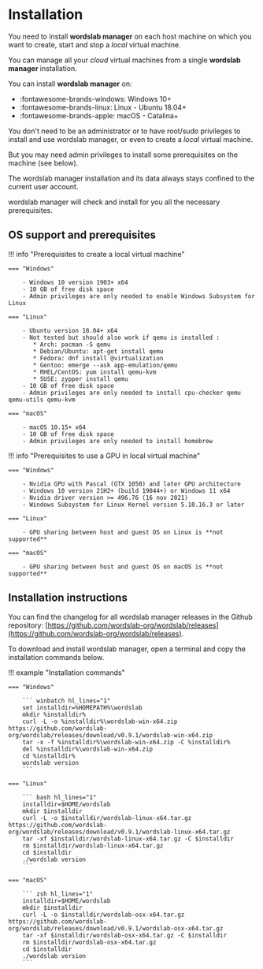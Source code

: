 # Installation

You need to install **wordslab manager** on each host machine on which you want to create, start and stop a *local* virtual machine.

You can manage all your *cloud* virtual machines from a single **wordslab manager** installation.

You can install **wordslab manager** on:

- :fontawesome-brands-windows: Windows 10+
- :fontawesome-brands-linux: Linux - Ubuntu 18.04+
- :fontawesome-brands-apple: macOS - Catalina+

You don't need to be an administrator or to have root/sudo privileges to install and use wordslab manager, or even to create a *local* virtual machine.

But you may need admin privileges to install some prerequisites on the machine (see below). 

The wordslab manager installation and its data always stays confined to the current user account.

wordslab manager will check and install for you all the necessary prerequisites.

## OS support and prerequisites

!!! info "Prerequisites to create a local virtual machine"

    === "Windows"

        - Windows 10 version 1903+ x64
        - 10 GB of free disk space
        - Admin privileges are only needed to enable Windows Subsystem for Linux

    === "Linux"

        - Ubuntu version 18.04+ x64
        - Not tested but should also work if qemu is installed :
           * Arch: pacman -S qemu
           * Debian/Ubuntu: apt-get install qemu
           * Fedora: dnf install @virtualization
           * Gentoo: emerge --ask app-emulation/qemu
           * RHEL/CentOS: yum install qemu-kvm
           * SUSE: zypper install qemu
        - 10 GB of free disk space
        - Admin privileges are only needed to install cpu-checker qemu qemu-utils qemu-kvm 

    === "macOS"

        - macOS	10.15+ x64
        - 10 GB of free disk space
        - Admin privileges are only needed to install homebrew

!!! info "Prerequisites to use a GPU in local virtual machine"

    === "Windows"

        - Nvidia GPU with Pascal (GTX 1050) and later GPU architecture        
        - Windows 10 version 21H2+ (build 19044+) or Windows 11 x64
        - Nvidia driver version >= 496.76 (16 nov 2021)
        - Windows Subsystem for Linux Kernel version 5.10.16.3 or later

    === "Linux"

        - GPU sharing between host and guest OS on Linux is **not supported**

    === "macOS"

        - GPU sharing between host and guest OS on macOS is **not supported**

## Installation instructions

You can find the changelog for all wordslab manager releases in the Github repository: [https://github.com/wordslab-org/wordslab/releases](https://github.com/wordslab-org/wordslab/releases).

To download and install wordslab manager, open a terminal and copy the installation commands below.

!!! example "Installation commands"

    === "Windows"

        ``` winbatch hl_lines="1"
        set installdir=%HOMEPATH%\wordslab
        mkdir %installdir%
        curl -L -o %installdir%\wordslab-win-x64.zip https://github.com/wordslab-org/wordslab/releases/download/v0.9.1/wordslab-win-x64.zip
        tar -x -f %installdir%\wordslab-win-x64.zip -C %installdir%
        del %installdir%\wordslab-win-x64.zip
        cd %installdir%
        wordslab version
        ```

    === "Linux"

        ``` bash hl_lines="1"
        installdir=$HOME/wordslab
        mkdir $installdir
        curl -L -o $installdir/wordslab-linux-x64.tar.gz https://github.com/wordslab-org/wordslab/releases/download/v0.9.1/wordslab-linux-x64.tar.gz
        tar -xf $installdir/wordslab-linux-x64.tar.gz -C $installdir
        rm $installdir/wordslab-linux-x64.tar.gz
        cd $installdir
        ./wordslab version
        ```

    === "macOS"

        ``` zsh hl_lines="1"
        installdir=$HOME/wordslab
        mkdir $installdir
        curl -L -o $installdir/wordslab-osx-x64.tar.gz https://github.com/wordslab-org/wordslab/releases/download/v0.9.1/wordslab-osx-x64.tar.gz
        tar -xf $installdir/wordslab-osx-x64.tar.gz -C $installdir
        rm $installdir/wordslab-osx-x64.tar.gz
        cd $installdir
        ./wordslab version
        ```


